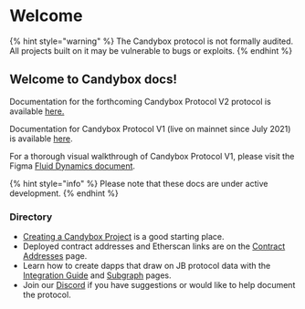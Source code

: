 # Welcome

{% hint style="warning" %}
The Candybox protocol is not formally audited. All projects built on it may be vulnerable to bugs or exploits.
{% endhint %}

## Welcome to Candybox docs!

Documentation for the forthcoming Candybox Protocol V2 protocol is available [here.](protocol/)

Documentation for Candybox Protocol V1 (live on mainnet since July 2021) is available [here](protocol-v1/ticketbooth/).

For a thorough visual walkthrough of Candybox Protocol V1, please visit the Figma [Fluid Dynamics document](https://www.figma.com/file/dHsQ7Bt3ryXbZ2sRBAfBq5/Fluid-Dynamics).

{% hint style="info" %}
Please note that these docs are under active development.
{% endhint %}

### Directory

* [Creating a Candybox Project](getting-started/create-a-candybox-project/) is a good starting place.
* Deployed contract addresses and Etherscan links are on the [Contract Addresses](resources/contract-addresses.md) page.
* Learn how to create dapps that draw on JB protocol data with the [Integration Guide](developers/integration-guide.md) and [Subgraph](developers/subgraph.md) pages.
* Join our [Discord](https://discord.com/invite/5JsDvuyCPd) if you have suggestions or would like to help document the protocol.
